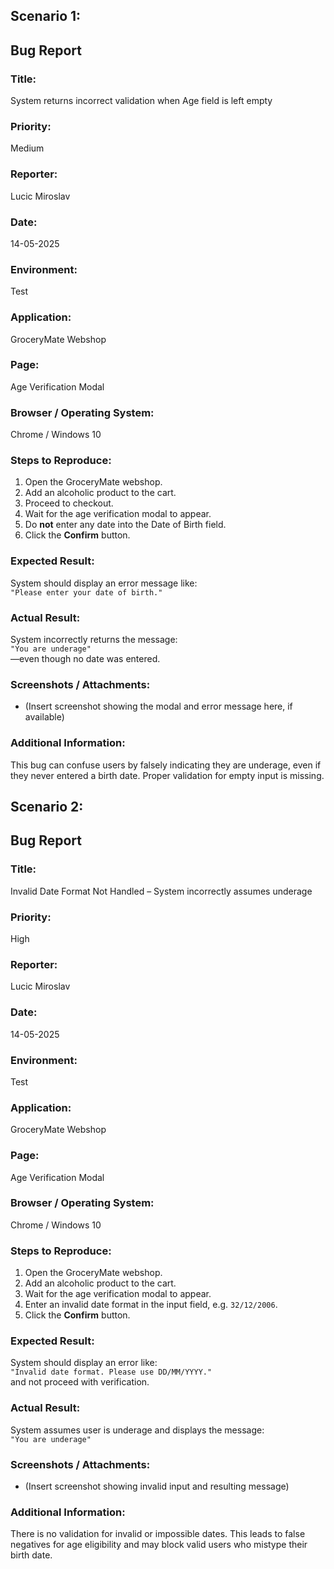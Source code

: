 ## Scenario 1:


##  Bug Report

### Title:
System returns incorrect validation when Age field is left empty

### Priority:
Medium

### Reporter:
Lucic Miroslav

### Date:
14-05-2025

### Environment:
Test

### Application:
GroceryMate Webshop

### Page:
Age Verification Modal

### Browser / Operating System:
Chrome / Windows 10

### Steps to Reproduce:
1. Open the GroceryMate webshop.
2. Add an alcoholic product to the cart.
3. Proceed to checkout.
4. Wait for the age verification modal to appear.
5. Do **not** enter any date into the Date of Birth field.
6. Click the **Confirm** button.

### Expected Result:
System should display an error message like:  
`"Please enter your date of birth."`

### Actual Result:
System incorrectly returns the message:  
`"You are underage"`  
—even though no date was entered.

### Screenshots / Attachments:
* (Insert screenshot showing the modal and error message here, if available)

### Additional Information:
This bug can confuse users by falsely indicating they are underage, even if they never entered a birth date. Proper validation for empty input is missing.





## Scenario 2:

##  Bug Report

### Title:
Invalid Date Format Not Handled – System incorrectly assumes underage

### Priority:
High

### Reporter:
Lucic Miroslav

### Date:
14-05-2025

### Environment:
Test

### Application:
GroceryMate Webshop

### Page:
Age Verification Modal

### Browser / Operating System:
Chrome / Windows 10

### Steps to Reproduce:
1. Open the GroceryMate webshop.
2. Add an alcoholic product to the cart.
3. Wait for the age verification modal to appear.
4. Enter an invalid date format in the input field, e.g. `32/12/2006`.
5. Click the **Confirm** button.

### Expected Result:
System should display an error like:  
`"Invalid date format. Please use DD/MM/YYYY."`  
and not proceed with verification.

### Actual Result:
System assumes user is underage and displays the message:  
`"You are underage"`

### Screenshots / Attachments:
* (Insert screenshot showing invalid input and resulting message)

### Additional Information:
There is no validation for invalid or impossible dates. This leads to false negatives for age eligibility and may block valid users who mistype their birth date.


